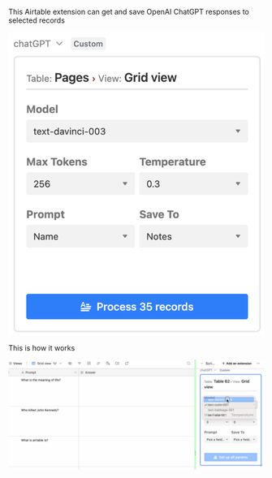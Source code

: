 This Airtable extension can get and save OpenAI ChatGPT responses to selected records

!["OpenAI ChatGPT Extension"](screen.png)

This is how it works

!["OpenAI ChatGPT Extension Quick Look"](screen.gif)